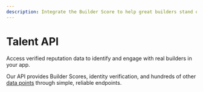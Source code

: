 ```yaml
---
description: Integrate the Builder Score to help great builders stand out in your app.
---
```


# Talent API

Access verified reputation data to identify and engage with real builders in your app.&#x20;

Our API provides Builder Scores, identity verification, and hundreds of other [data points](broken-reference) through simple, reliable endpoints.
